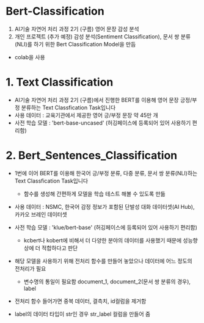 # Bert-Classification
1. AI기술 자연어 처리 과정 2기 (구름)
   영어 문장 감성 분석
 2. 개인 프로젝트 (추가 예정)
    감성 분석(Sentiment Classification), 문서 쌍 분류(NLI)를 하기 위한 Bert Classification Model을 만듬

 - colab을 사용

# 1. Text Classification
 - AI기술 자연어 처리 과정 2기 (구름)에서 진행한 BERT를 이용해 영어 문장 긍정/부정 분류하는 Text Classfication Task입니다
 - 사용 데이터 : 교육기관에서 제공한 영어 긍/부정 문장 약 45만 개 
 - 사전 학습 모델 : 'bert-base-uncased' (허깅페이스에 등록되어 있어 사용하기 편리함)


# 2. Bert_Sentences_Classification
  - 1번에 이어 BERT를 이용해 한국어 긍/부정 분류, 다중 분류, 문서 쌍 분류(NLI)하는 Text Classfication Task입니다
    - 함수를 생성해 간편하게 모델을 학습 테스트 해볼 수 있도록 만듦
  - 사용 데이터 : NSMC, 한국어 감정 정보가 포함된 단발성 대화 데이터셋(AI Hub), 카카오 브레인 데이터셋
  - 사전 학습 모델 : 'klue/bert-base' (허깅페이스에 등록되어 있어 사용하기 편리함)
    - kcbert나 kobert에 비해서 더 다양한 분야의 데이터를 사용했기 때문에 성능향상에 더 적합하다고 판단

  - 해당 모델을 사용하기 위해 전처리 함수를 만들어 놓았으나 데이터에 어느 정도의 전처리가 필요
    - 변수명의 통일이 필요함 document_1, document_2(문서 쌍 분류의 경우), label
  - 전처리 함수 들어가면 중복 데이터, 결측치, id컬럼을 제거함
  - label의 데이터 타입이 str인 경우 str_label 컬럼을 만들어 줌
  

